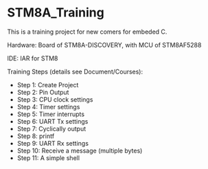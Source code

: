 # STM8A_Training

This is a training project for new comers for embeded C.

Hardware: Board of STM8A-DISCOVERY, with MCU of STM8AF5288

IDE: IAR for STM8

Training Steps (details see Document/Courses):
- Step 1: Create Project
- Step 2: Pin Output
- Step 3: CPU clock settings
- Step 4: Timer settings
- Step 5: Timer interrupts
- Step 6: UART Tx settings
- Step 7: Cyclically output
- Step 8: printf
- Step 9: UART Rx settings
- Step 10: Receive a message (multiple bytes)
- Step 11: A simple shell
